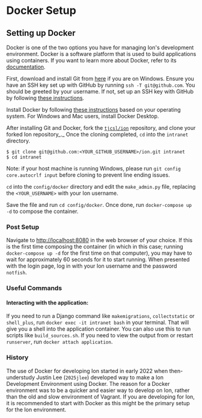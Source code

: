 # Docker Setup

## Setting up Docker

Docker is one of the two options you have for managing Ion's development environment. Docker is a software platform that is used to build applications using containers. If you want to learn more about Docker, refer to its [documentation](https://docs.docker.com/).

First, download and install Git from [here](https://git-scm.com/downloads) if you are on Windows. Ensure you have an SSH key set up with GitHub by running `ssh -T git@github.com`. You should be greeted by your username. If not, set up an SSH key with GitHub by following [these instructions](https://help.github.com/articles/generating-an-ssh-key/).

Install Docker by following [these instructions](https://www.docker.com/products/docker-desktop/) based on your operating system. For Windows and Mac users, install Docker Desktop.

After installing Git and Docker, fork the [`tjcsl/ion`](https://github.com/tjcsl/ion) repository, and clone your forked Ion repository_._ Once the cloning completed, `cd` into the `intranet` directory.

```
$ git clone git@github.com:<YOUR_GITHUB_USERNAME>/ion.git intranet
$ cd intranet
```

Note: if your host machine is running Windows, please run `git config core.autocrlf input` before cloning to prevent line ending issues.

`cd` into the `config/docker` directory and edit the `make_admin.py` file, replacing the `<YOUR_USERNAME>` with your Ion username.

Save the file and run `cd config/docker`. Once done, run `docker-compose up -d` to compose the container.

### Post Setup

Navigate to [http://localhost:8080](http://localhost:8080/) in the web browser of your choice. If this is the first time composing the container (in which in this case; running `docker-compose up -d` for the first time on that computer), you may have to wait for approximately 60 seconds for it to start running. When presented with the login page, log in with your Ion username and the password `notfish`.

### Useful Commands

#### Interacting with the application:

If you need to run a Django command like `makemigrations`, `collectstatic` or `shell_plus`, run `docker exec -it intranet bash` in your terminal. That will give you a shell into the application container. You can also use this to run scripts like `build_sources.sh`. If you need to view the output from or restart `runserver`, run `docker attach application`.

### History

The use of Docker for developing Ion started in early 2022 when then-understudy Justin Lee (`2025jlee`) developed way to make a Ion Development Environment using Docker. The reason for a Docker environment was to be a quicker and easier way to develop on Ion, rather than the old and slow environment of Vagrant. If you are developing for Ion, it is recommended to start with Docker as this might be the primary setup for the Ion environment.
